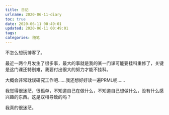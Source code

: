 ```yaml
---
title: 日记
urlname: 2020-06-11-diary
toc: true
date: 2020-06-11 00:49:01
updated: 2020-06-11 00:49:01
tags:
categories: 随笔
---
```


不怎么想玩博客了。

<!--more-->

最近一两个月发生了很多事，最大的事就是我的某一门课可能要挂科重修了，关键是这门课还特别难，我要付出很大的努力才能不挂科。

大概会非常耽误研究工作吧……我还想好好读一遍PRML呢……

我觉得很迷茫，很孤单，不知道自己在做什么，不知道自己想做什么，没有什么感兴趣的东西。这是双相导致的吗？

我真的很迷茫。
